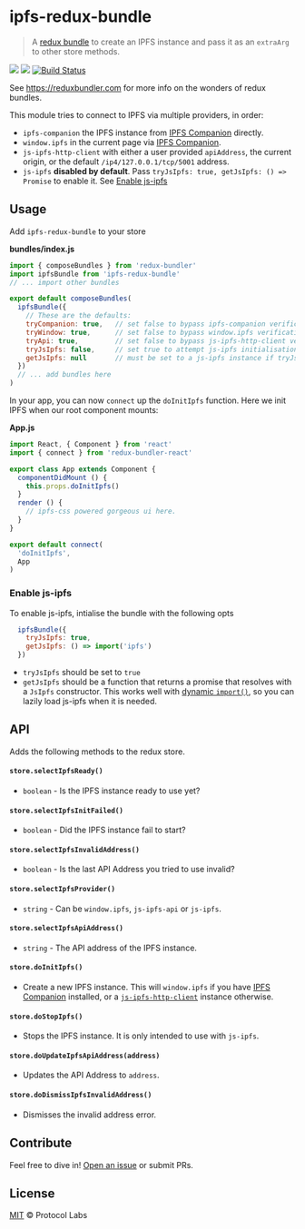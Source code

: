 # ipfs-redux-bundle

> A [redux bundle](https://reduxbundler.com/) to create an IPFS instance and pass it as an `extraArg` to other store methods.

[![](https://img.shields.io/badge/project-IPFS-blue.svg)](http://ipfs.io/) [![](https://img.shields.io/badge/freenode-%23ipfs-blue.svg)](http://webchat.freenode.net/?channels=%23ipfs) [![Build Status](https://travis-ci.org/ipfs-shipyard/ipfs-redux-bundle.svg?branch=master)](https://travis-ci.org/ipfs-shipyard/ipfs-redux-bundle)

See https://reduxbundler.com for more info on the wonders of redux bundles.

This module tries to connect to IPFS via multiple providers, in order:

- `ipfs-companion` the IPFS instance from [IPFS Companion](https://github.com/ipfs-shipyard/ipfs-companion) directly.
- `window.ipfs` in the current page via [IPFS Companion](https://github.com/ipfs-shipyard/ipfs-companion).
- `js-ipfs-http-client` with either a user provided `apiAddress`, the current origin, or the default `/ip4/127.0.0.1/tcp/5001` address.
- `js-ipfs` **disabled by default**. Pass `tryJsIpfs: true, getJsIpfs: () => Promise` to enable it. See [Enable js-ipfs](#enable-js-ipfs)

## Usage

Add `ipfs-redux-bundle` to your store

**bundles/index.js**

```js
import { composeBundles } from 'redux-bundler'
import ipfsBundle from 'ipfs-redux-bundle'
// ... import other bundles

export default composeBundles(
  ipfsBundle({
    // These are the defaults:
    tryCompanion: true,   // set false to bypass ipfs-companion verification
    tryWindow: true,      // set false to bypass window.ipfs verification
    tryApi: true,         // set false to bypass js-ipfs-http-client verification. Uses data from ipfsApi variable in localStorage
    tryJsIpfs: false,     // set true to attempt js-ipfs initialisation.
    getJsIpfs: null       // must be set to a js-ipfs instance if tryJsIpfs is true.
  })
  // ... add bundles here
)
```

In your app, you can now `connect` up the `doInitIpfs` function. Here we init IPFS when our root component mounts:

**App.js**

```js
import React, { Component } from 'react'
import { connect } from 'redux-bundler-react'

export class App extends Component {
  componentDidMount () {
    this.props.doInitIpfs()
  }
  render () {
    // ipfs-css powered gorgeous ui here.
  }
}

export default connect(
  'doInitIpfs',
  App
)
```

### Enable js-ipfs

To enable js-ipfs, intialise the bundle with the following opts

```js
  ipfsBundle({
    tryJsIpfs: true,
    getJsIpfs: () => import('ipfs')
  })
```

- `tryJsIpfs` should be set to `true`
- `getJsIpfs` should be a function that returns a promise that resolves with a `JsIpfs` constructor. This works well with [dynamic `import()`](https://developers.google.com/web/updates/2017/11/dynamic-import), so you can lazily load js-ipfs when it is needed.

## API

Adds the following methods to the redux store.

#### `store.selectIpfsReady()`

- `boolean` - Is the IPFS instance ready to use yet?

#### `store.selectIpfsInitFailed()`

- `boolean` - Did the IPFS instance fail to start?

#### `store.selectIpfsInvalidAddress()`

- `boolean` - Is the last API Address you tried to use invalid?

#### `store.selectIpfsProvider()`

- `string` - Can be `window.ipfs`, `js-ipfs-api` or `js-ipfs`.

#### `store.selectIpfsApiAddress()`

- `string` - The API address of the IPFS instance.

#### `store.doInitIpfs()`

- Create a new IPFS instance. This will `window.ipfs` if you have [IPFS Companion](https://github.com/ipfs-shipyard/ipfs-companion) installed, or a [`js-ipfs-http-client`](https://github.com/ipfs/js-ipfs-http-client) instance otherwise.

#### `store.doStopIpfs()`

- Stops the IPFS instance. It is only intended to use with `js-ipfs`.

#### `store.doUpdateIpfsApiAddress(address)`

- Updates the API Address to `address`.

#### `store.doDismissIpfsInvalidAddress()`

- Dismisses the invalid address error.

## Contribute

Feel free to dive in! [Open an issue](https://github.com/ipfs-shipyard/ipfs-redux-bundle/issues/new) or submit PRs.

## License

[MIT](LICENSE) © Protocol Labs
